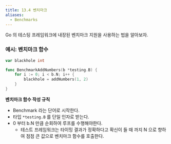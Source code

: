 ```yaml
---
title: 13.4 벤치마크
aliases:
  - Benchmarks
---
```


Go 의 테스팅 프레임워크에 내장된 벤치마크 지원을 사용하는 법을 알아보자.

### 예시: 벤치마크 함수

```go
var blackhole int

func BenchmarkAddNumbers(b *testing.B) {
    for i := 0; i < b.N; i++ {
        blackhole = addNumbers(1, 2)
    }
}
```

**벤치마크 함수 작성 규칙**
- Benchmark 라는 단어로 시작한다.
- 타입 `*testing.B` 를 단일 인자로 받는다.
- 0 부터 b.N 만큼 순회하여 루프를 수행해야한다.
    - 테스트 프레임워크는 타이밍 결과가 정확하다고 확신이 들 때 까지 N 으로 향하여 점점 큰 값으로 벤치마크 함수를 호출한다.